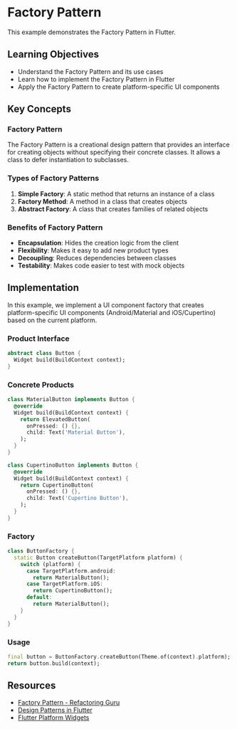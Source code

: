 # Factory Pattern

This example demonstrates the Factory Pattern in Flutter.

## Learning Objectives

- Understand the Factory Pattern and its use cases
- Learn how to implement the Factory Pattern in Flutter
- Apply the Factory Pattern to create platform-specific UI components

## Key Concepts

### Factory Pattern

The Factory Pattern is a creational design pattern that provides an interface for creating objects without specifying their concrete classes. It allows a class to defer instantiation to subclasses.

### Types of Factory Patterns

1. **Simple Factory**: A static method that returns an instance of a class
2. **Factory Method**: A method in a class that creates objects
3. **Abstract Factory**: A class that creates families of related objects

### Benefits of Factory Pattern

- **Encapsulation**: Hides the creation logic from the client
- **Flexibility**: Makes it easy to add new product types
- **Decoupling**: Reduces dependencies between classes
- **Testability**: Makes code easier to test with mock objects

## Implementation

In this example, we implement a UI component factory that creates platform-specific UI components (Android/Material and iOS/Cupertino) based on the current platform.

### Product Interface

```dart
abstract class Button {
  Widget build(BuildContext context);
}
```

### Concrete Products

```dart
class MaterialButton implements Button {
  @override
  Widget build(BuildContext context) {
    return ElevatedButton(
      onPressed: () {},
      child: Text('Material Button'),
    );
  }
}

class CupertinoButton implements Button {
  @override
  Widget build(BuildContext context) {
    return CupertinoButton(
      onPressed: () {},
      child: Text('Cupertino Button'),
    );
  }
}
```

### Factory

```dart
class ButtonFactory {
  static Button createButton(TargetPlatform platform) {
    switch (platform) {
      case TargetPlatform.android:
        return MaterialButton();
      case TargetPlatform.iOS:
        return CupertinoButton();
      default:
        return MaterialButton();
    }
  }
}
```

### Usage

```dart
final button = ButtonFactory.createButton(Theme.of(context).platform);
return button.build(context);
```

## Resources

- [Factory Pattern - Refactoring Guru](https://refactoring.guru/design-patterns/factory-method)
- [Design Patterns in Flutter](https://medium.com/flutter-community/design-patterns-in-flutter-part-1-factory-pattern-8d3bb83fad2c)
- [Flutter Platform Widgets](https://pub.dev/packages/flutter_platform_widgets)
